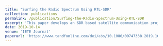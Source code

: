 ```yaml
---
title: "Surfing the Radio Spectrum Using RTL-SDR"
collection: publications
permalink: /publication/Surfing-the-Radio-Spectrum-Using-RTL-SDR
excerpt: 'This paper develops an SDR based satellite communication project for undergraduate EE students taking an Intro to Communication class.'
date: 2019-10-14
venue: 'IETE Journal'
paperurl: 'https://www.tandfonline.com/doi/abs/10.1080/09747338.2019.1673839'
---
```

